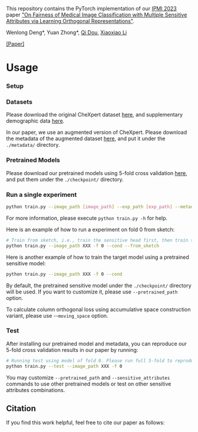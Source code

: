 This repository contains the PyTorch implementation of our [IPMI 2023](https://www.ipmi2023.org/en/) paper ["On Fairness of Medical Image Classification with Multiple Sensitive Attributes via Learning Orthogonal Representations"](https://arxiv.org/abs/2301.01481).

Wenlong Deng*, Yuan Zhong*, [Qi Dou](https://www.cse.cuhk.edu.hk/~qdou/), [Xiaoxiao Li](https://xxlya.github.io/xiaoxiao/)

[[Paper]](https://arxiv.org/abs/2301.01481)

# Usage

### Setup

### Datasets

Please download the original CheXpert dataset [here](https://stanfordmlgroup.github.io/competitions/chexpert/), and supplementary demographic data [here](https://stanfordaimi.azurewebsites.net/datasets/192ada7c-4d43-466e-b8bb-b81992bb80cf).

In our paper, we use an augmented version of CheXpert. Please download the metadata of the augmented dataset [here](https://drive.google.com/file/d/1ggyr0VLsXCAGK7yGzkNaHTVIu0Qk0kOk/view?usp=share_link), and put it under the `./metadata/` directory.

### Pretrained Models

Please download our pretrained models using 5-fold cross validation [here](https://drive.google.com/file/d/1DzOKziWvBoxfdYW_Q5sAUz2l-4ZDGwmu/view?usp=share_link), and put them under the `./checkpoint/` directory.

### Run a single experiment

```bash
python train.py --image_path [image_path] --exp_path [exp_path] --metadata [metadata] --lr [lr] --weight_decay [weight_decay] --epoch [epoch] --batch_size [batch_size] -a [sensitive_attributes] --dim_rep [dim_rep] -wc [wc] -wr [wr] --subspace_thre [subspace_thre] -f [fold] --cond --moving_base --from_sketch
```

For more information, please execute `python train.py -h` for help.

Here is an example of how to run a experiment on fold 0 from sketch:

```bash
# Train from sketch, i.e., train the sensitive head first, then train the target head.
python train.py --image_path XXX -f 0 --cond --from_sketch
```

Here is another example of how to train the target model using a pretrained sensitive model:

```bash
python train.py --image_path XXX -f 0 --cond
```

By default, the pretrained sensitive model under the `./checkpoint/` directory will be used. If you want to customize it, please use `--pretrained_path` option.

To calculate column orthogonal loss using accumulative space construction variant, please use --`moving_space` option.

### Test

After installing our pretrained model and metadata, you can reproduce our 5-fold cross validation results in our paper by running:

```bash
# Running test using model of fold 0. Please run full 5-fold to reproduce our results
python train.py --test --image_path XXX -f 0
```

You may customize `--pretrained_path` and `--sensitive_attributes` commands to use other pretrained models or test on other sensitive attributes combinations.

## Citation

If you find this work helpful, feel free to cite our paper as follows:
